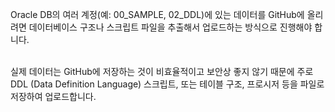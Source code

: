 Oracle DB의 여러 계정(예: 00_SAMPLE, 02_DDL)에 있는 데이터를 GitHub에 올리려면 데이터베이스 구조나 스크립트 파일을 추출해서 업로드하는 방식으로 진행해야 합니다. <br><br>

실제 데이터는 GitHub에 저장하는 것이 비효율적이고 보안상 좋지 않기 때문에 주로 DDL (Data Definition Language) 스크립트, 또는 테이블 구조, 프로시저 등을 파일로 저장하여 업로드합니다.<br><br>
